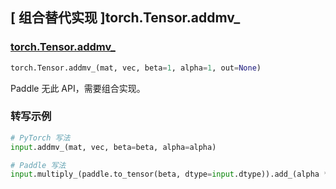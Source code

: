 ## [ 组合替代实现 ]torch.Tensor.addmv_

### [torch.Tensor.addmv_](https://pytorch.org/docs/stable/generated/torch.Tensor.addmv_.html#torch.Tensor.addmv_)
```python
torch.Tensor.addmv_(mat, vec, beta=1, alpha=1, out=None)
```

Paddle 无此 API，需要组合实现。

### 转写示例

```python
# PyTorch 写法
input.addmv_(mat, vec, beta=beta, alpha=alpha)

# Paddle 写法
input.multiply_(paddle.to_tensor(beta, dtype=input.dtype)).add_(alpha * paddle.mm(mat, vec))
```
